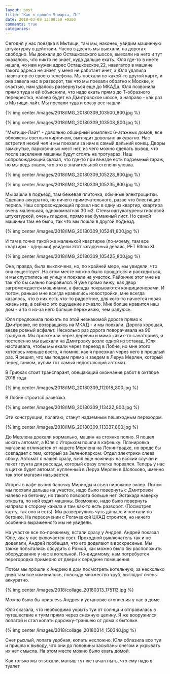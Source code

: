 ```yaml
---
layout: post
title: "Как я провёл 9 марта, Пт"
date: 2018-03-09 13:08:50 +0300
comments: true
categories: 
---
```

Сегодня у нас поездка в Мытищи, там мы, наконец, увидим машинную штукатурку в действии. Часов в десять мы выехали, на дорогах свободно. Мы доехали до Осташковского шоссе, выехали на него и тут оказалось, что никто не знает, куда дальше ехать. Юля где-то в инете нашла, чо нам нужен адрес Осташковское,22, навигатор в машине такого адреса не знает, у меня не работает инет, а Юля удалила навигатор со своего телефона. Мы поехали по какой-то другой карте, и она завела нас в разворот, так что мы поехали обратно к Москве, к счастью, нам удалось развернуться еще до МКАДа. Юля позвонила прямо туда и ей объяснили, что надо ехать прямо до Т-образного перекрестка, налево будет на Дмитровское шоссе, а направо - как раз в Мытищи-лайт. Мы поехали туда и сразу все нашли.

{% img center /images/2018/IMG_20180309_103500_800.jpg %}

{% img center /images/2018/IMG_20180309_103508_800.jpg %}

"Мытищи-Лайт" - довольно обширный комплекс 6-этажных домов, все обложены светлым кирпичом, выглядит довольно аккуратно. Нас встретил некий чел и мы поехали за ним в самый дальний конец. Дворы замкнутые, парковочных мест нет, из чего можно сделать вывод, что после заселения машины будут стоять на тротуарах. Наш сопровождающий сказал, что где-то при въезде есть подземный гараж, но мы ведь знаем, что это в значительной степени уловка.

{% img center /images/2018/IMG_20180309_105228_800.jpg %}

{% img center /images/2018/IMG_20180309_105235_800.jpg %}

Мы зашли в подъезд, там бежевая плиточка, обычные электрощитки. Сделано аккуратно, но ничего примечательного, разве что блестящие перила. Наш сопровождающий провел нас в одну из квартир, квартира очень маленькая, однокомнатная 30 м2. Стены оштукатурены гипсовой штукатуркой, очень гладкие, прямо как бумажный лист. Но самой машинки там не было, так что мы пошли в другой подъезд.

{% img center /images/2018/IMG_20180309_105241_800.jpg %}

И там в точно такой же маленькой квартирке (по-моему, там все квартиры - однушки) увидели этот загадочный девайс, PFT Ritmo XL.

{% img center /images/2018/IMG_20180309_105425_800.jpg %}

Она, правда, была выключена, но, по крайней мере, мы увидели, что она существует. На этом месте можно было прощаться и расходиться, и мы спустились на улицу и поехали на участок. Райончик этот мне не так что бы сильно понравился. Я уже прямо вижу, как двор загромождается машинами, а фасады покрываются кондиционерами. И потом, раньше мне всегда нравились новостройки, мне всегда казалось, что в них есть что-то радостное, для кого-то начнется новая жизнь итд, а сейчас это ощущение исчезло. Мне болше нравится наш дом - и то я из-за него больше переживаю, чем радуюсь.

Юля предложила поехать по этой незнакомой дороге прямо к Дмитровке, не возвращаясь на МКАД - и мы поехали. Дорога хорошая, везде ровный асфальт. Несколько раз дорога поворачивала на 90 градусов. Мы проезжали через деревни и мимо каких-то санаториев, и постепенно мы выехали на Дмитровку возле одной из эстакад. Юля настаивала, чтобы мы ехали через переезд в Лобне, но мне этого хотелось меньше всего, я помню, как я проезжал через него в прошлый раз. Я решил, что мы поедем прямо и заедем в Леруа Мерлен, который перед танком, купим тот самый недостающий автомат.

В Грибках стоит транспарант, обещающий окончание работ в октябре 2018 года

{% img center /images/2018/IMG_20180309_112018_800.jpg %}

В Лобне строится развязка.

{% img center /images/2018/IMG_20180309_113422_800.jpg %}

Эти конструкции, полагаю, станут надземным пешеходным переходом.

{% img center /images/2018/IMG_20180309_113337_800.jpg %}

До Мерлена доехали нормально, машин на стоянке полно. Я пошел искать автомат, а Юля с Игорьком пошли в кафешку. Планировка магазина отличается от нашего Мерлена на Ленинградке, но вроде бы совпадает с тем, который за Зеленопарком. Отдел электрики слева сбоку. Автомат я нашел сразу, взял еще ножницы на всякий случай и пакет грунта для рассады, который сразу слегка порвался. Теперь у нас в щитке будет автомат, купленный в Леруа Мерлен в Шолохово, именно так этот магазин называется.

Игорек в кафе выпил баночку Миринды и съел пирожное эклер. Потом мы поехали дальше на участок, надо было повернуть с Дмитровки налево на бетонку, но такого поворота больше нет. Эстакада наверху открыта, по ней ездят машины. Возможно, надо было повернуть направо в сторону канала и там как-то есть разворот. (Посмотрел карту, так оно и есть). Мы развернулись чуть дальше и поехали по бетонке. На пересечении с Рогачевкой ЦКАД строится, но ничего особенно выраженного мы не увидели.

На участке все по-прежнему, встали сразу у Андрея. Андрей показал Юле, как у нас включается свет. Проходной выключатель так и не доделали, Андрей пообещал, что его доделают в воскресенье. Мы также попытались обсудить с Ромой, как можно было бы расположить оборудование у нас в котельной. По-видимому, нам потребуется перегородка примерно от двери к середине помещения

Потом мы прошли к Андрею в дом посмотреть котельную, за несколько дней там все изменилось, повсюду множество труб, выглядит очень аккуратно.

{% img center /images/2018/collage_20180313_175113.jpg %}

Можно было бы привлечь Андрея к установке отопления у нас в доме.

Юля сказала, что необходимо укрыть туи от солнца и отправилась в путешествие к туям прямо через снежную целину. Я же вооружился лопатой и стал копать дорожку-траншею от дома к бытовке.

{% img center /images/2018/collage_20180314_150340.jpg %}

Снег рыхлый, лопата удобная, копать несложно. Юля облазила все туи и пришла к выводу, что они до половины засыпаны снегом и укрывать их нет смысла. На этом месте можно было ехать домой.

Как только мы отъехали, малыш тут же начал ныть, что ему надо в туалет.